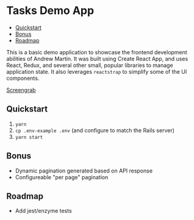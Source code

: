 # Tasks Demo App

- [Quickstart](#quickstart)
- [Bonus](#bonus)
- [Roadmap](#roadmap)

This is a basic demo application to showcase the frontend development abilities of Andrew Martin. It was built using Create React App, and uses React, Redux, and several other small, popular libraries to manage application state. It also leverages `reactstrap` to simplify some of the UI components.

[Screengrab](<[https://link](http://cloud.believelabs.com/cbac91e56848)>)

## Quickstart

1. `yarn`
2. `cp .env-example .env` (and configure to match the Rails server)
3. `yarn start`

## Bonus

- Dynamic pagination generated based on API response
- Configureable "per page" pagination

## Roadmap

- Add jest/enzyme tests
